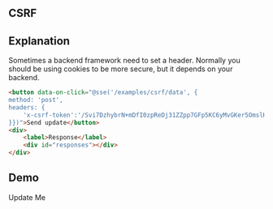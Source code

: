 ## CSRF

## Explanation

Sometimes a backend framework need to set a header.  Normally you should be using cookies to be more secure, but it depends on your backend.

```html
<button data-on-click="@sse('/examples/csrf/data', {
method: 'post',
headers: {
    'x-csrf-token':'/Svi7DzhybrN+mDfI0zpReDj31ZZpp7GFp5KC6yMvGKer5OmslH1fpYDtAfsTwmfH+yLy7ghTAVHiRcjDz8XAQ=='
}})">Send update</button>
<div>
    <label>Response</label>
    <div id="responses"></div>
</div>
```

## Demo

<div id="update_me" data-on-load="@sse('/examples/csrf/data')">Update Me</div>
